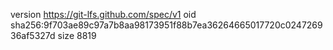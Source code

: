 version https://git-lfs.github.com/spec/v1
oid sha256:9f703ae89c97a7b8aa98173951f88b7ea36264665017720c024726936af5327d
size 8819
